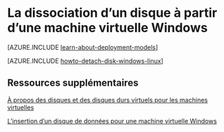 <properties
    pageTitle="Détacher une disquette à partir d’un ordinateur Windows virtuel | Microsoft Azure"
    description="Obtenir des informations détacher un disque à partir d’une machine virtuelle dans Azure à l’aide du modèle de déploiement classique."
    services="virtual-machines-windows"
    documentationCenter=""
    authors="cynthn"
    manager="timlt"
    editor=""
    tags="azure-service-management"/>

<tags
    ms.service="virtual-machines-windows"
    ms.workload="infrastructure-services"
    ms.tgt_pltfrm="vm-windows"
    ms.devlang="na"
    ms.topic="article"
    ms.date="09/27/2016"
    ms.author="cynthn"/>



# <a name="how-to-detach-a-disk-from-a-windows-virtual-machine"></a>La dissociation d’un disque à partir d’une machine virtuelle Windows

[AZURE.INCLUDE [learn-about-deployment-models](../../includes/learn-about-deployment-models-classic-include.md)]


[AZURE.INCLUDE [howto-detach-disk-windows-linux](../../includes/howto-detach-disk-windows-linux.md)]

## <a name="additional-resources"></a>Ressources supplémentaires

[À propos des disques et des disques durs virtuels pour les machines virtuelles](virtual-machines-linux-about-disks-vhds.md)

[L’insertion d’un disque de données pour une machine virtuelle Windows](virtual-machines-windows-classic-attach-disk.md)
